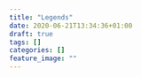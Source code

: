 ```yaml
---
title: "Legends"
date: 2020-06-21T13:34:36+01:00
draft: true
tags: []
categories: []
feature_image: ""
---
```


